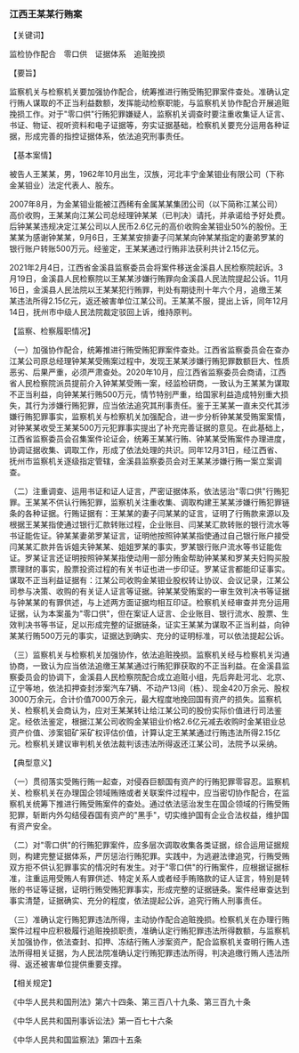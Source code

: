 ###  江西王某某行贿案 

【关键词】

监检协作配合  零口供  证据体系  追赃挽损

【要旨】

监察机关与检察机关要加强协作配合，统筹推进行贿受贿犯罪案件查处。准确认定行贿人谋取的不正当利益数额，发挥能动检察职能，与监察机关协作配合开展追赃挽损工作。对于"零口供"行贿犯罪嫌疑人，监察机关调查时要注重收集证人证言、书证、物证、视听资料和电子证据等，夯实证据基础，检察机关要充分运用各种证据，形成完善的指控证据体系，依法追究刑事责任。

【基本案情】

被告人王某某，男，1962年10月出生，汉族，河北丰宁金某钼业有限公司（下称金某钼业）法定代表人、股东。

2007年8月，为金某钼业能被江西稀有金属某某集团公司（以下简称江某公司）高价收购，王某某向江某公司总经理钟某某（已判决）请托，并承诺给予好处费。后钟某某违规决定江某公司以人民币2.6亿元的高价收购金某钼业50%的股份。王某某为感谢钟某某，9月6日，王某某安排妻子闫某某向钟某某指定的妻弟罗某的银行账户转账500万元。经鉴定，王某某通过行贿非法获利共计2.15亿元。

2021年2月4日，江西省金溪县监察委员会将案件移送金溪县人民检察院起诉。3月19日，金溪县人民检察院以王某某涉嫌行贿罪向金溪县人民法院提起公诉。11月16日，金溪县人民法院以王某某犯行贿罪，判处有期徒刑十年六个月，追缴王某某违法所得2.15亿元，返还被害单位江某公司。王某某不服，提出上诉，同年12月14日，抚州市中级人民法院裁定驳回上诉，维持原判。

【监察、检察履职情况】

（一）加强协作配合，统筹推进行贿受贿犯罪案件查处。江西省监察委员会在查办江某公司原总经理钟某某受贿案过程中，发现王某某涉嫌行贿犯罪数额巨大、性质恶劣、后果严重，必须严肃查处。2020年10月，应江西省监察委员会商请，江西省人民检察院派员提前介入钟某某受贿一案，经监检研商，一致认为王某某为谋取不正当利益，向钟某某行贿500万元，情节特别严重，给国家利益造成特别重大损失，其行为涉嫌行贿犯罪，应当依法追究其刑事责任。鉴于王某某一直未交代其涉嫌行贿犯罪事实，监察机关与检察机关加强配合，进一步分析钟某某受贿案案情，对钟某某收受王某某500万元犯罪事实提出了补充完善证据的意见。在此基础上，江西省监察委员会召集案件论证会，统筹王某某行贿、钟某某受贿案件办理进度，协调证据收集、调取工作，形成了依法处理的共识。同年12月31日，经江西省、抚州市监察机关逐级指定管辖，金溪县监察委员会对王某某涉嫌行贿一案立案调查。

（二）注重调查、运用书证和证人证言，严密证据体系，依法惩治"零口供"行贿犯罪。王某某不供认行贿犯罪，监察机关注重收集、调取构建王某某涉嫌行贿犯罪链条的各种证据。行贿证据有：王某某的妻子闫某某的证言，证明了行贿款来源以及根据王某某指使通过银行汇款转账过程，企业账目、闫某某汇款转账的银行流水等书证能佐证。钟某某妻弟罗某证言，证明他按照钟某某指使通过自己银行账户接受闫某某汇款并告诉姐夫钟某某、姐姐罗某的事实，罗某银行账户流水等书证能佐证。罗某证言还证明按照钟某某指使动用一部分贿金帮助钟某某和罗某夫妇购买股票理财的事实，股票投资过程的有关书证也进一步印证。罗某证言都能印证事实。谋取不正当利益证据有：江某公司收购金某钼业股权转让协议、会议记录，江某公司参与决策、收购的有关证人证言等证据。钟某某受贿案的一审生效判决书等证据与钟某某的有罪供述，与上述两方面证据均相互印证。检察机关经审查并充分运用证据，认为本案虽为"零口供"，但在案证人证言、企业账目、银行流水、股票、生效判决书等书证，足以形成完整的证据链条，证实王某某为谋取不正当利益，向钟某某行贿500万元的事实，证据达到确实、充分的证明标准，可以依法提起公诉。

（三）监察机关与检察机关加强协作，依法追赃挽损。监察机关经与检察机关沟通协商，一致认为应当依法追缴王某某通过行贿犯罪获取的不正当利益。在金溪县监察委员会的协调下，金溪县人民检察院配合成立追赃小组，先后奔赴河北、北京、辽宁等地，依法扣押查封涉案汽车7辆、不动产13间（栋）、现金420万余元、股权3000万余元，合计价值7000万余元，最大程度地挽回国有资产的损失。监察机关、检察机关会商认为，应对王某某转让给江某公司的股份实际价值进行司法鉴定。经依法鉴定，根据江某公司收购金某钼业价格2.6亿元减去收购时金某钼业总资产价值、涉案钼矿采矿权评估价值，计算认定王某某通过行贿违法所得2.15亿元。检察机关建议审判机关依法裁判该违法所得返还江某公司，法院予以采纳。

【典型意义】

（一）贯彻落实受贿行贿一起查，对侵吞巨额国有资产的行贿犯罪零容忍。监察机关、检察机关在办理国企领域贿赂或者关联案件过程中，应当密切协作配合，在监察机关统筹下推进行贿受贿案件的查处。通过依法惩治发生在国企领域的行贿受贿犯罪，斩断内外勾结侵吞国有资产的"黑手"，切实维护国有企业合法权益，维护国有资产安全。

（二）对"零口供"的行贿犯罪案件，应多层次调取收集各类证据，综合运用证据规则，构建完整证据体系，严厉惩治行贿犯罪。实践中，为逃避法律追究，行贿受贿双方拒不供认犯罪事实的情况时有发生。对于"零口供"的行贿案件，应根据证据标准，注重运用受贿人有罪供述、特定关系人或者经手贿赂款的证人证言，特别是转账的书证等证据，证明行贿受贿犯罪事实，形成完整的证据链条。案件经审查达到事实清楚，证据确实、充分的程度，依法提起公诉，追究行贿人刑事责任。

（三）准确认定行贿犯罪违法所得，主动协作配合追赃挽损。检察机关在办理行贿案件过程中应积极履行追赃挽损职责，准确认定行贿犯罪违法所得数额，与监察机关加强协作，依法查封、扣押、冻结行贿人涉案资产，配合监察机关查明行贿人违法所得相关证据，为人民法院准确认定行贿犯罪违法所得，判决追缴行贿人违法所得、返还被害单位提供重要支撑。

【相关规定】

《中华人民共和国刑法》第六十四条、第三百八十九条、第三百九十条

《中华人民共和国刑事诉讼法》第一百七十六条

《中华人民共和国监察法》第四十五条
